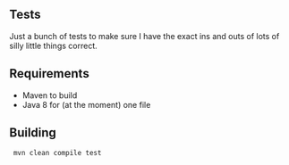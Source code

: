 Tests
-----

Just a bunch of tests to make sure I have the exact ins and outs of lots of silly little things correct.

Requirements
------------
* Maven to build
* Java 8 for (at the moment) one file

Building
--------
     mvn clean compile test
